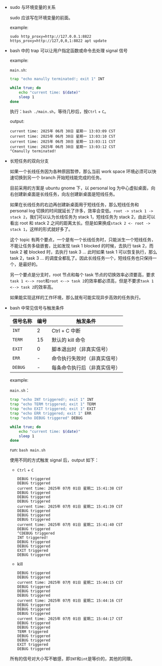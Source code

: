 * sudo 与环境变量的关系

    sudo 应该写在环境变量的前面。
    
    example:

    `sudo http_proxy=http://127.0.0.1:8822 https_proxy=http://127,0,0,1:8822 apt update`

* bash 中的 trap 可以让用户指定函数或命令去处理 signal 信号

    example:

    `main.sh`:

    ```bash
    trap "echo manully terminated!; exit 1" INT

    while true; do
        echo "current time: $(date)"
        sleep 1
    done
    ```

    执行：`bash ./main.sh`，等待几秒后，按`Ctrl` + `C`。

    output:

    ```
    current time: 2025年 06月 30日 星期一 13:03:09 CST
    current time: 2025年 06月 30日 星期一 13:03:10 CST
    current time: 2025年 06月 30日 星期一 13:03:11 CST
    current time: 2025年 06月 30日 星期一 13:03:12 CST
    ^Cmanully terminated!
    ```

* 长短任务的双向分支

    如果一个长线任务因为各种原因暂停，那么当前 work space 环境必须可以快速切换到另一个 branch 开始短线能完成的任务。

    目前采用的方案是 ubuntu gnome 下，以 personal log 为中心虚拟桌面，向右创建新桌面是长线任务，向左创建新桌面是短线任务。

    如果在长线任务的右边再创建新桌面用于短线任务，那么短线任务和 personal log 切换的时间就延长了许多，效率会变低。`root -> stack 1 -> stack 2`，我们可以认为长线任务为 stack 1，短线任务为 stack 2，由此可以看出 root 和 stack 2 之间的距离太长。但是如果换成`stack 2 <- root -> stack 1`，这样的形式就好多了。

    这个 topic 有两个要点，一个是有一个长线任务时，只能派生一个短线任务，不能让任务多级嵌套，比如发现 task 1 blocked 的时候，去执行 task 2，而 task 2 被 blocked 时，去执行 task 3 ... 此时如果 task 1 可以恢复执行，那么 task 2，task 3 ... 的调度全都乱了。因此长线任务一个，短线任务也只保持一个，是最好的。

    另一个要点是分支时，root 节点和每个 task 节点的切换效率必须要高，要求`task 1 <--> root`和`root <--> task 2`的效率都必须高，但是不要求`task 1 <--> task 2`的效率高。

    如果能实现这样的工作环境，那么就有可能实现异步高效的任务执行。

* bash 中常见信号与触发条件

    | 信号名称 | 编号 |	触发条件 |
    | - | - | - |
    | `INT` | 2 | Ctrl + C 中断 |
    | `TERM` | 15 | 默认的 kill 命令 |
    | `EXIT` | 0 | 脚本退出时（非真实信号） |
    | `ERR` | - | 命令执行失败时（非真实信号） |
    | `DEBUG` | - | 每条命令执行后（非真实信号） |

    example:

    `main.sh`：

    ```bash
    trap "echo INT triggered!; exit 1" INT
    trap "echo TERM triggered; exit 1" TERM
    trap "echo EXIT triggered; exit 1" EXIT
    trap "echo ERR triggered; exit 1" ERR
    trap "echo DEBUG triggered" DEBUG

    while true; do
        echo "current time: $(date)"
        sleep 1
    done
    ```

    run: `bash main.sh`

    使用不同的方式触发 signal 后，output 如下：

    * `Ctrl` + `C`

        ```
        DEBUG triggered
        DEBUG triggered
        current time: 2025年 07月 01日 星期二 15:41:38 CST
        DEBUG triggered
        DEBUG triggered
        DEBUG triggered
        current time: 2025年 07月 01日 星期二 15:41:39 CST
        DEBUG triggered
        DEBUG triggered
        DEBUG triggered
        current time: 2025年 07月 01日 星期二 15:41:40 CST
        DEBUG triggered
        ^CDEBUG triggered
        INT triggered!
        DEBUG triggered
        DEBUG triggered
        EXIT triggered
        DEBUG triggered
        ```

    * kill

        ```
        DEBUG triggered
        DEBUG triggered
        current time: 2025年 07月 01日 星期二 15:44:15 CST
        DEBUG triggered
        DEBUG triggered
        DEBUG triggered
        current time: 2025年 07月 01日 星期二 15:44:16 CST
        DEBUG triggered
        DEBUG triggered
        DEBUG triggered
        current time: 2025年 07月 01日 星期二 15:44:17 CST
        DEBUG triggered
        DEBUG triggered
        TERM triggered
        DEBUG triggered
        DEBUG triggered
        EXIT triggered
        DEBUG triggered
        ```

    所有的信号对大小写不敏感，即`INT`和`int`是等价的，其他的同理。